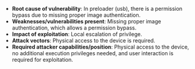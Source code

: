 - **Root cause of vulnerability**: In preloader (usb), there is a permission bypass due to missing proper image authentication.
- **Weaknesses/vulnerabilities present**: Missing proper image authentication, which allows a permission bypass.
- **Impact of exploitation**: Local escalation of privilege.
- **Attack vectors**: Physical access to the device is required.
- **Required attacker capabilities/position**: Physical access to the device, no additional execution privileges needed, and user interaction is required for exploitation.